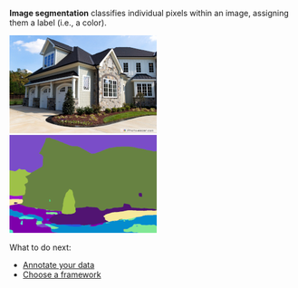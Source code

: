 **Image segmentation** classifies individual pixels within an image, assigning them a label (i.e., a color).

![Screenshot](img/3_input.jpg) ![Screenshot](img/3_output.png)

What to do next:

* [Annotate your data](annotate.md)
* [Choose a framework](frameworks.md)
